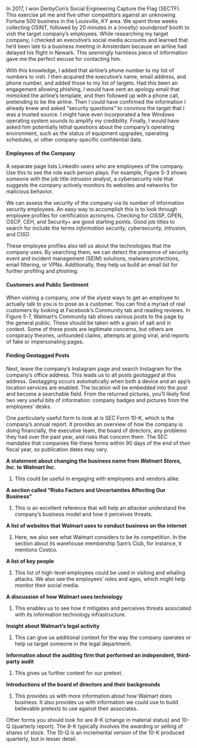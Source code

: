 In 2017, I won DerbyCon’s Social Engineering Capture the Flag (SECTF). This exercise pit me and five other competitors against an unknowing Fortune 500 business in the Louisville, KY area. We spent three weeks collecting OSINT, followed by 20 minutes in a (mostly) soundproof booth to vish the target company’s employees. While researching my target company, I checked an executive’s social media accounts and learned that he’d been late to a business meeting in Amsterdam because an airline had delayed his flight in Newark. This seemingly harmless piece of information gave me the perfect excuse for contacting him.

With this knowledge, I added that airline’s phone number to my list of numbers to vish. I then acquired the executive’s name, email address, and phone number, and added those to my list of targets. Had this been an engagement allowing phishing, I would have sent an apology email that mimicked the airline’s template, and then followed up with a phone call, pretending to be the airline. Then I could have confirmed the information I already knew and asked “security questions” to convince the target that I was a trusted source. I might have even incorporated a few Windows operating system sounds to amplify my credibility. Finally, I would have asked him potentially lethal questions about the company’s operating environment, such as the status of equipment upgrades, operating schedules, or other company-specific confidential data.

#### Employees of the Company

A separate page lists LinkedIn users who are employees of the company. Use this to see the role each person plays. For example, Figure 5-3 shows someone with the job title _intrusion analyst_, a cybersecurity role that suggests the company actively monitors its websites and networks for malicious behavior.

We can assess the security of the company via its number of information security employees. An easy way to accomplish this is to look through employee profiles for certification acronyms. Checking for CISSP, GPEN, OSCP, CEH, and Security+ are good starting points. Good job titles to search for include the terms _information security, cybersecurity, intrusion,_ and _CISO_.

These employee profiles also tell us about the technologies that the company uses. By searching them, we can detect the presence of security event and incident management (SEIM) solutions, malware protections, email filtering, or VPNs. Additionally, they help us build an email list for further profiling and phishing.

#### Customers and Public Sentiment

When vishing a company, one of the slyest ways to get an employee to actually talk to you is to pose as a customer. You can find a myriad of real customers by looking at Facebook’s Community tab and reading reviews. In Figure 5-7, Walmart’s Community tab shows various posts to the page by the general public. These should be taken with a grain of salt and in context. Some of these posts are legitimate concerns, but others are conspiracy theories, unfounded claims, attempts at going viral, and reports of fake or impersonating pages.

#### Finding Geotagged Posts

Next, leave the company’s Instagram page and search Instagram for the company’s office address. This leads us to all posts _geotagged_ at this address. Geotagging occurs automatically when both a device and an app’s location services are enabled. The location will be embedded into the post and become a searchable field. From the returned pictures, you’ll likely find two very useful bits of information: company badges and pictures from the employees’ desks.

One particularly useful form to look at is SEC Form 10-K, which is the company’s annual report. It provides an overview of how the company is doing financially, the executive team, the board of directors, any problems they had over the past year, and risks that concern them. The SEC mandates that companies file these forms within 90 days of the end of their fiscal year, so publication dates may vary.

**A statement about changing the business name from _Walmart Stores, Inc._ to _Walmart Inc._**

1.  This could be useful in engaging with employees and vendors alike.

**A section called “Risks Factors and Uncertainties Affecting Our Business”**

1.  This is an excellent reference that will help an attacker understand the company’s business model and how it perceives threats.

**A list of websites that Walmart uses to conduct business on the internet**

1.  Here, we also see what Walmart considers to be its competition. In the section about its warehouse membership Sam’s Club, for instance, it mentions Costco.

**A list of key people**

1.  This list of high-level employees could be used in vishing and whaling attacks. We also see the employees’ roles and ages, which might help monitor their social media.

**A discussion of how Walmart uses technology**

1.  This enables us to see how it mitigates and perceives threats associated with its information technology infrastructure.

**Insight about Walmart’s legal activity**

1.  This can give us additional context for the way the company operates or help us target someone in the legal department.

**Information about the auditing firm that performed an independent, third-party audit**

1.  This gives us further context for our pretext.

**Introductions of the board of directors and their backgrounds**

1.  This provides us with more information about how Walmart does business. It also provides us with information we could use to build believable pretexts to use against their associates.

Other forms you should look for are 8-K (change in material status) and 10-Q (quarterly report). The 8-K typically involves the awarding or selling of shares of stock. The 10-Q is an incremental version of the 10-K produced quarterly, but in lesser detail.